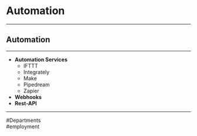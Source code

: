 # Automation

---

## Automation

---

- **Automation Services**
	- IFTTT
	- Integrately
	- Make
	- Pipedream
	- Zapier
- **Webhooks**
- **Rest-API**

---

#Departments  
#employment
